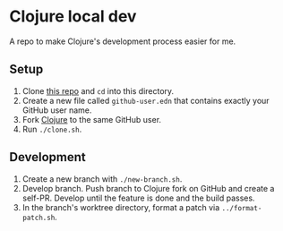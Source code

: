 # Clojure local dev

A repo to make Clojure's development process easier for me.

## Setup

1. Clone [this repo](https://github.com/frenchy64/clojure-local-dev) and `cd` into this directory.
2. Create a new file called `github-user.edn` that contains exactly your GitHub user name.
3. Fork [Clojure](https://github.com/clojure/clojure) to the same GitHub user.
4. Run `./clone.sh`.

## Development

1. Create a new branch with `./new-branch.sh`.
2. Develop branch. Push branch to Clojure fork on GitHub and create a self-PR. Develop until the feature is done and the build passes.
3. In the branch's worktree directory, format a patch via `../format-patch.sh`.
